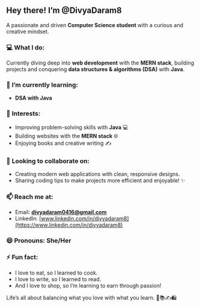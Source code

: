 ## Hey there! I’m **@DivyaDaram8**
A passionate and driven **Computer Science student** with a curious and creative mindset.

### 💻 **What I do:**  
Currently diving deep into **web development** with the **MERN stack**, building projects and conquering **data structures & algorithms (DSA)** with **Java**.

### 🌱 **I’m currently learning:**  
- **DSA with Java**

### 👀 **Interests:**  
- Improving problem-solving skills with **Java** 💻  
- Building websites with the **MERN stack** 🌐  
- Enjoying books and creative writing ✍️  

### 💞️ **Looking to collaborate on:**  
- Creating modern web applications with clean, responsive designs.  
- Sharing coding tips to make projects more efficient and enjoyable! ✨  

### 📫 **Reach me at:**  
- Email: **divyadaram0416@gmail.com**  
- LinkedIn: [www.linkedin.com/in/divyadaram8](https://www.linkedin.com/in/divyadaram8)

### 😄 **Pronouns:** She/Her  

### ⚡ **Fun fact:**  
- I love to eat, so I learned to cook.  
- I love to write, so I learned to read.  
- And I love to shop, so I’m learning to earn through passion!  

Life’s all about balancing what you love with what you learn. 🥘📚✍️🛍️  
